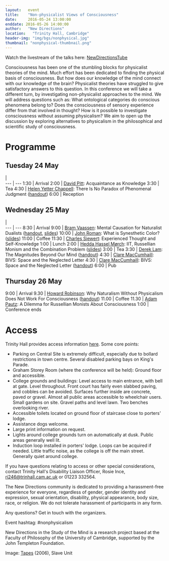 ```yaml
---
layout:   event
title:    "Non-physicalist Views of Consciousness"
date:     2016-05-24 13:00:00
enddate: 2016-05-26 14:00:00
author:   "New Directions"
location:	"Trinity Hall, Cambridge"
header-img: "img/bgs/nonphysical.jpg"
thumbnail: "nonphysical-thumbnail.png"
---
```


Watch the livestream of the talks here: <a href="https://www.youtube.com/playlist?list=PLAYwOkGwOE41PwbfPljEVi_LHBqWt_wuV" target="_blank">NewDirectionsTube</a>

Consciousness has been one of the stumbling blocks for physicalist theories of the mind. Much effort has been dedicated to finding the physical basis of consciousness. But how does our knowledge of the mind connect with our knowledge of the brain? Physicalist theories have struggled to give satisfactory answers to this question. In this conference we will take a different turn, by investigating non-physicalist approaches to the mind. We will address questions such as: What ontological categories do conscious phenomena belong to? Does the consciousness of sensory experience differ from that involved in thought? How is it possible to investigate consciousness without assuming physicalism? We aim to open up the discussion by exploring alternatives to physicalism in the philosophical and scientific study of consciousness.

 
# Programme

## Tuesday 24 May

  |  
--- | --- 
1:30 | Arrival 
2:00 | <a href="http://web.calstatela.edu/faculty/dpitt/" target="_blank">David Pitt</a>: Acquaintance as Knowledge
3:30 | Tea
4:30 | <a href="http://yetterchappell.net/Helen/" target="_blank">Helen Yetter Chappell</a>: There Is No Paradox of Phenomenal Judgment (<a href="{{ site.baseurl }}/pdfs/handout_yetterchappell.pdf">handout</a>)
6:00 | Reception

## Wednesday 25 May 

  |  
--- | --- 
8:30 | Arrival
9:00 | <a href="http://www.umu.se/sok/english/staff-directory?uid=brva0002&guiseId=246769&orgId=4864cb4234d0bf7c77c65d7f78ffca7ecaf285c7&depId=fd07f6b0985c3309cf2eb9a689fab86cd30c028a&name=Bram%20Vaassen" target="_blank">Bram Vaassen</a>: Mental Causation for Naturalist Dualists (<a href="{{ site.baseurl }}/pdfs/handout_vaassen.pdf">handout</a>, <a href="https://speakerdeck.com/newdirectionsproject/bram-vaassen-mental-causation-for-naturalist-dualists" target="_blank">slides</a>)
10:00 | <a href="http://www.humanities.mcmaster.ca/~philos/people/grad.php" target="_blank">John Roman</a>: What is Synesthetic Color? (<a href="https://speakerdeck.com/newdirectionsproject/john-roman-what-is-synesthetic-color" target="_blank">slides</a>)
11:00 | Coffee
11:30 | <a href="http://charlessiewert.com/" target="_blank">Charles Siewert</a>: Experienced Thought and Self-Knowledge
1:00 | Lunch
2:00 | <a href="https://heddahasselmorch.wordpress.com/" target="_blank">Hedda Hassel Mørch</a>: IIT, Russellian Monism and the Combination Problem (<a href="https://speakerdeck.com/newdirectionsproject/hedda-hassel-morch-iit-russellian-monism-and-the-combination-problem" target="_blank">slides</a>) 
3:00 | Tea
3:30 | <a href="https://virginia.academia.edu/DerekLam" target="_blank">Derek Lam</a>: The Magnitudes Beyond Our Mind (<a href="{{ site.baseurl }}/pdfs/handout_lam.pdf">handout</a>)
4:30 | <a href="https://www.dur.ac.uk/philosophy/staff/?id=11902" target="_blank">Clare MacCumhaill</a>: BIVS: Space and the Neglected Letter
4:30 | <a href="https://www.dur.ac.uk/philosophy/staff/?id=11902" target="_blank">Clare MacCumhaill</a>: BIVS: Space and the Neglected Letter (<a href="{{ site.baseurl }}/pdfs/handout_maccumhaill.pdf">handout</a>)
6:00 | Pub

## Thursday 26 May

9:00 | Arrival
9.30 | <a href="https://people.ceu.edu/howard_robinson" target="_blank">Howard Robinson</a>: Why Naturalism Without Physicalism Does Not Work For Consciousness (<a href="{{ site.baseurl }}/pdfs/handout_robinson.pdf">handout</a>)
11.00 | Coffee
11.30 | <a href="https://www.brown.edu/academics/philosophy/index.php?q=adam-pautz" target="_blank">Adam Pautz</a>: A Dilemma for Russellian Monists About Consciousness
1:00 | Conference ends
 
# Access

Trinity Hall provides access information <a href="http://www.trinhall.cam.ac.uk/prospective-students/life/support/detail.asp?ItemID=1668" target="_blank">here</a>. Some core points:

- Parking on Central Site is extremely difficult, especially due to bollard restrictions in town centre. Several disabled parking bays on King's Parade.
- Graham Storey Room (where the conference will be held): Ground floor and accessible.
- College grounds and buildings: Level access to main entrance, with bell at gate. Level throughout. Front court has fairly even slabbed paving, and cobbles can be avoided. Surfaces further inside are concrete, paved or gravel. Almost all public areas accessible to wheelchair users. Small gardens on site. Gravel paths and level lawn. Two benches overlooking river.
- Accessible toilets located on ground floor of staircase close to porters' lodge.
- Assistance dogs welcome.
- Large print information on request.
- Lights around college grounds turn on automatically at dusk. Public areas generally well lit.
- Induction loop installed in porters' lodge. Loops can be acquired if needed. Little traffic noise, as the college is off the main street. Generally quiet around college.

If you have questions relating to access or other special considerations, contact Trinity Hall's Disability Liaison Officer, Rosie Ince, ri246@trinhall.cam.ac.uk or 01223 332564.

The New Directions community is dedicated to providing a harassment-free experience for everyone, regardless of gender, gender identity and expression, sexual orientation, disability, physical appearance, body size, race, or religion. We do not tolerate harassment of participants in any form.

Any questions? Get in touch with the organizers.

Event hashtag: #nonphysicalism

New Directions in the Study of the Mind is a research project based at the Faculty of Philosophy of the University of Cambridge, supported by the John Templeton Foundation.



<span class="caption text-muted">Image: 
<a href="https://www.flickr.com/photos/gracinhamarco/141758455/in/photolist-dwxRi-qjNmsC-7BYLJE-4Fh1jr-rXVsmD-5hBQus-6t9r2w-4FfM2d-6heQo3-aAfUdx-2FWinE-qrtdR3-eMEQi-6ceJHy-6ev2nv-jimmmQ-5TBow9-mWB28v-6sbTst-hJbKir-Bbt-b58Bpt-67oqZR-oqjCfY-7i6PVE-eHoXh-YzvQm-kVZH6Z-4FmejG-2TjeD-7FiVAQ-4SpiXf-865Xmr-ch9pBY-FsPan-2mDtZ7-pSDic3-e2rWt5-ajrAeQ-aAmzNz-8tzsvv-dMnpd1-8J8Sdg-dZ2ekz-8gQ1j7-5tDYyZ-cyqEyy-tx6NRz-CfLEPD-qcTtEU" target="_blank">Tapes</a> (2006), 
Slave Unit</span>
